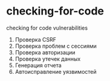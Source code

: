 # checking-for-code
checking for code vulnerabilities

1. Проверка CSRF
2. Проверка проблем с сессиями
3. Проверка авторизации
4. Проверка утечек данных
5. Генерация отчета
6. Автоисправление уязвимостей
